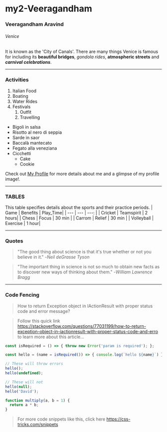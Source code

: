 # my2-Veeragandham
### Veeragandham Aravind
###### Venice 

It is known as the 'City of Canals'. There are many things Venice is famous for including its **beautiful bridges**, _gondola rides_, __atmospheric streets__ and ***carnival celebrations***.

***

### Activities

1. Italian Food
2. Boating
3. Water Rides
4. Festivals
    1. Outfit 
    2. Travelling 

* Bigoli in salsa
* Risotto al nero di seppia
* Sarde in saor
* Baccalà mantecato
* Fegato alla veneziana
* Cicchetti
    * Cake
    * Cookie

Check out [My Profile](MyStats.md) for more details about me and a glimpse of my profile image!.

***

### TABLES
This table specifies details about the sports and their practice periods.
| Game | Benefits | Play_Time|
| --- | --- | ---: |
| Cricket | Teamspirit | 2 hours|
| Chess | Focus | 30 min |
| Carrom | Relief | 30 min |
| Volleyball | Exercise | 1 hour|

***

### Quotes 
> "The good thing about science is that it's true whether or not you believe in it."
>-*Neil deGrasse Tyson*

> "The important thing in science is not so much to obtain new facts as to discover new ways of thinking about them."
>-_William Lawrence Bragg_

***

### Code Fencing
>How to return Exception object in IActionResult with proper status code and error message?

>Follow this quick link <https://stackoverflow.com/questions/77031199/how-to-return-exception-object-in-iactionresult-with-proper-status-code-and-erro> to learn more about this article...

```javascript
const isRequired = () => { throw new Error('param is required'); };

const hello = (name = isRequired()) => { console.log(`hello ${name}`) };

// These will throw errors
hello();
hello(undefined);

// These will not
hello(null);
hello('David');

function multiply(a, b = 1) {
  return a * b;
}
```

>For more code snippets like this, click here <https://css-tricks.com/snippets>